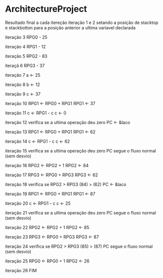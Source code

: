 # ArchitectureProject

Resultado final a cada itereção
iteração 1 e 2
  setando a posição de stacktop e stackbotton para a posição anterior a ultima variavel declarada

iteração 3
  RPG0 - 25

iteração 4
  RPG1 - 12

iteração 5
  RPG2 - 83

iteraçã 6 
  RPG3 - 37

iteração 7
  a <- 25

iteração 8
  b <- 12

iteração 9
  c <- 37

iteração 10
  RPG1 <- RPG0 + RPG1
  RPG1 <- 37

iteração 11
  c <- RPG1 - c
  c <- 0

iteração 12
  verifica se a ultima operação deu zero
  PC <- &laco

iteração 13
  RPG1 <- RPG0 + RPG1
  RPG1 <- 62

iteração 14
  c <- RPG1 - c
  c <- 62

iteração 15
  verifica se a ultima operação deu zero
  PC segue o fluxo normal (sem desvio)

iteração 16
  RPG2 <- RPG2 + 1
  RPG2 <- 84

iteração 17
  RPG3 <- RPG0 + RPG3
  RPG3 <- 62

iteração 18
  verifica se RPG2 > RPG3
              (84) > (62)
  PC <- &laco

iteração 19
  RPG1 <- RPG0 + RPG1
  RPG1 <- 87

iteração 20
  c <- RPG1 - c
  c <- 25

iteração 21
  verifica se a ultima operação deu zero
  PC segue o fluxo normal (sem desvio)

iteração 22
  RPG2 <- RPG2 + 1
  RPG2 <- 85

iteração 23
  RPG3 <- RPG0 + RPG3
  RPG3 <- 87

iteração 24
  verifica se RPG2 > RPG3
              (85) > (87)
  PC segue o fluxo normal (sem desvio)

iteração 25
  RPG0 <- RPG0 + 1
  RPG2 <- 26

iteração 26
  FIM
